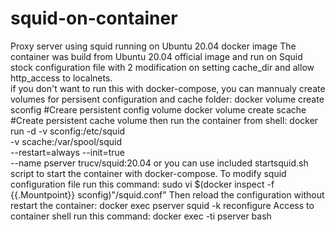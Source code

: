 # squid-on-container
Proxy server using squid running on Ubuntu 20.04 docker image
The container was build from Ubuntu 20.04 official image and run on Squid stock configuration file
with 2 modification on setting cache_dir and allow http_access to localnets.  
if you don't want to run this with docker-compose, you can mannualy create volumes for persisent 
configuration and cache folder: 
docker volume create sconfig    #Creare persistent config volume 
docker volume create scache     #Create persistent cache volume 
then run the container from shell:
docker run -d -v sconfig:/etc/squid \
              -v scache:/var/spool/squid \
              --restart=always --init=true \
              --name pserver trucv/squid:20.04
or you can use included startsquid.sh script to start the container with docker-compose.
To modify squid configuration file run this command:
sudo vi $(docker inspect -f {{.Mountpoint}} sconfig)"/squid.conf"
Then reload the configuration without restart the container:
docker exec pserver squid -k reconfigure
Access to container shell run this command:
docker exec -ti pserver bash




